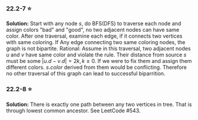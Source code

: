 ### 22.2-7 ⭐
**Solution:**
Start with any node $s$, do BFS(DFS) to traverse each node and assign colors "bad" and "good", no two adjacent nodes can have same color. After one traversal, examine each edge, if it connects two vertices with same coloring. If Any edge connecting two same coloring nodes, the graph is not bipartite.
Rational:
Assume in this traversal, two adjacent nodes $u$ and $v$ have same color and violate the rule. Their distance from source $s$ must be some $|u.d-v.d|=2k, k\ge 0$. If we were to fix them and assign them different colors. $s.color$ derived from them would be conflicting. Therefore no other traversal of this graph can lead to successful biparrition.

### 22.2-8 ⭐
**Solution:**
There is exactly one path between any two vertices in tree. That is through lowest common ancestor. See LeetCode #543.